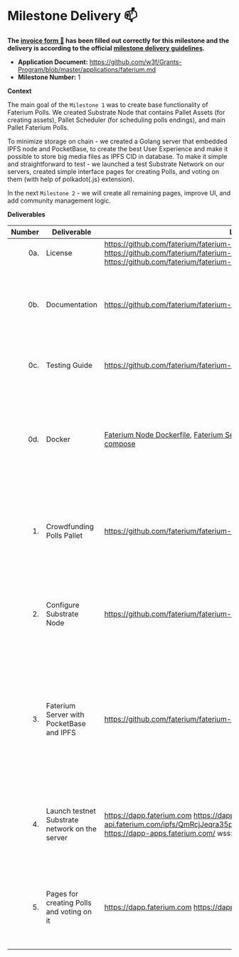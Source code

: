 # Milestone Delivery :mailbox:

**The [invoice form :pencil:](https://docs.google.com/forms/d/e/1FAIpQLSfmNYaoCgrxyhzgoKQ0ynQvnNRoTmgApz9NrMp-hd8mhIiO0A/viewform) has been filled out correctly for this milestone and the delivery is according to the official [milestone delivery guidelines](https://github.com/w3f/Grants-Program/blob/master/docs/milestone-deliverables-guidelines.md).**

* **Application Document:** https://github.com/w3f/Grants-Program/blob/master/applications/faterium.md
* **Milestone Number:** 1

**Context**

The main goal of the `Milestone 1` was to create base functionality of Faterium Polls. We created Substrate Node that contains Pallet Assets (for creating assets), Pallet Scheduler (for scheduling polls endings), and main Pallet Faterium Polls.

To minimize storage on chain - we created a Golang server that embedded IPFS node and PocketBase, to create the best User Experience and make it possible to store big media files as IPFS CID in database. To make it simple and straightforward to test - we launched a test Substrate Network on our servers, created simple interface pages for creating Polls, and voting on them (with help of polkadot{.js} extension).

In the next `Milestone 2` - we will create all remaining pages, improve UI, and add community management logic.

**Deliverables**

| Number | Deliverable | Link | Notes |
| -----: | ----------- | ------------- | ------------- |
| 0a. | License | https://github.com/faterium/faterium-node/blob/v0.1/LICENSE https://github.com/faterium/faterium-server/blob/v0.1/LICENSE https://github.com/faterium/faterium-dapp/blob/v0.1/LICENSE | Apache License 2.0 |
| 0b. | Documentation | https://github.com/faterium/faterium-node/tree/v0.1/pallets/faterium-polls | [faterium-node/README](https://github.com/faterium/faterium-node/tree/v0.1/pallets/faterium-polls), [faterium-node/lib.rs](https://github.com/faterium/faterium-node/blob/v0.1/pallets/faterium-polls/src/lib.rs), [faterium-server/README](https://github.com/faterium/faterium-server/tree/v0.1/), [faterium-dapp/README](https://github.com/faterium/faterium-dapp/tree/v0.1/) |
| 0c. | Testing Guide | https://github.com/faterium/faterium-node/tree/v0.1/#test | Documentation on how to run Substrate tests for Faterium Node. |
| 0d. | Docker | [Faterium Node Dockerfile](https://github.com/faterium/faterium-node/blob/v0.1/.github/docker/Dockerfile), [Faterium Server Dockerfile](https://github.com/faterium/faterium-server/blob/v0.1/Dockerfile), [Server docker-compose](https://github.com/faterium/faterium-server/blob/v0.1/.infra/docker-compose.yml) | Dockerfiles for server and node, docker-compose file for server that launches all services: proxy, polkadot-apps, faterium-server, faterium-node. |
| 1. | Crowdfunding Polls Pallet | https://github.com/faterium/faterium-node/tree/v0.1/pallets/faterium-polls | We created Faterium Polls pallet with detailed documentation, full test coverage, and all necessary logic. |
| 2. | Configure Substrate Node | https://github.com/faterium/faterium-node/tree/v0.1/ | We created Faterium Node with help of Substrate, Assets pallet, Scheduler pallet, and Faterium Polls pallet. |
| 3. | Faterium Server with PocketBase and IPFS | https://github.com/faterium/faterium-server/tree/v0.1/ | We created Faterium Server with Golang, an IPFS node embedded in server, and PocketBase. Also, server auto-imports collections - so developer shouldn't load or create them manually. |
| 4. | Launch testnet Substrate network on the server | https://dapp.faterium.com https://dapp-api.faterium.com/_/ https://dapp-api.faterium.com/ipfs/QmRcjJeqra35prAKsdUi1JU7ikPtJ6V477Eg8w4hxtmgEi https://dapp-apps.faterium.com/ wss://dapp-node.faterium.com/ | We launched all created services on our private server, including: proxy, polkadot-apps, faterium-server, faterium-node. |
| 5. | Pages for creating Polls and voting on it | https://dapp.faterium.com https://dapp.faterium.com/create-poll | We launched all created services on our private server, including: proxy, polkadot-apps, faterium-server, faterium-node. |

